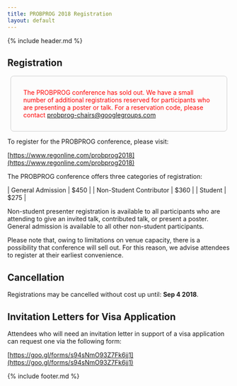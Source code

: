 ```yaml
---
title: PROBPROG 2018 Registration
layout: default
---
```


{% include header.md %}

## Registration

<div style="background:#fcfcfc;color:red;padding:2em;margin:1em 0.5em;border:1px solid #ccc;border-radius:0.5em">
    The PROBPROG conference has sold out. We have a small number of additional registrations reserved for participants who are presenting a poster or talk. For a reservation code, please contact 
    <a href="mailto:probprog-chairs@googlegroups.com">probprog-chairs@googlegroups.com</a>
</div>

To register for the PROBPROG conference, please visit:

[https://www.regonline.com/probprog2018](https://www.regonline.com/probprog2018)

The PROBPROG conference offers three categories of registration:

| General Admission         | $450             |
| Non-Student Contributor   | $360             |
| Student                   | $275             |

Non-student presenter registration is available to all participants who are attending to give an invited talk, contributed talk, or present a poster. General admission is available to all other non-student participants.

Please note that, owing to limitations on venue capacity, there is a possibility that conference will sell out. For this reason, we advise attendees to register at their earliest convenience.

## Cancellation 

Registrations may be cancelled without cost up until: **Sep 4 2018**.

## Invitation Letters for Visa Application

Attendees who will need an invitation letter in support of a visa application can request one via the following form:

[https://goo.gl/forms/s94sNmO93Z7Fk6jj1](https://goo.gl/forms/s94sNmO93Z7Fk6jj1)

{% include footer.md %}
